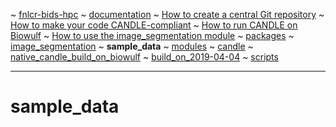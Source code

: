 ~ [fnlcr-bids-hpc](https://cbiit.github.io/fnlcr-bids-hpc)
  ~ [documentation](https://cbiit.github.io/fnlcr-bids-hpc/documentation)
    ~ [How to create a central Git repository](https://cbiit.github.io/fnlcr-bids-hpc/documentation/how_to_create_a_central_git_repo)
    ~ [How to make your code CANDLE-compliant](https://cbiit.github.io/fnlcr-bids-hpc/documentation/how_to_make_your_code_candle_compliant)
    ~ [How to run CANDLE on Biowulf](https://cbiit.github.io/fnlcr-bids-hpc/documentation/how_to_run_candle_on_biowulf)
  ~ [How to use the image_segmentation module](https://cbiit.github.io/fnlcr-bids-hpc/image_segmentation)
    ~ [packages](https://cbiit.github.io/fnlcr-bids-hpc/image_segmentation/packages)
      ~ [image_segmentation](https://cbiit.github.io/fnlcr-bids-hpc/image_segmentation/packages/image_segmentation)
    ~ **sample_data**
  ~ [modules](https://cbiit.github.io/fnlcr-bids-hpc/modules)
    ~ [candle](https://cbiit.github.io/fnlcr-bids-hpc/modules/candle)
  ~ [native_candle_build_on_biowulf](https://cbiit.github.io/fnlcr-bids-hpc/native_candle_build_on_biowulf)
    ~ [build_on_2019-04-04](https://cbiit.github.io/fnlcr-bids-hpc/native_candle_build_on_biowulf/build_on_2019-04-04)
  ~ [scripts](https://cbiit.github.io/fnlcr-bids-hpc/scripts)


---

# sample_data
